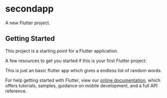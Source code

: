 # secondapp

A new Flutter project.

## Getting Started

This project is a starting point for a Flutter application.

A few resources to get you started if this is your first Flutter project:

This is just an basic flutter app which gives a endless list of random words.

For help getting started with Flutter, view our
[online documentation](https://flutter.dev/docs), which offers tutorials,
samples, guidance on mobile development, and a full API reference.
